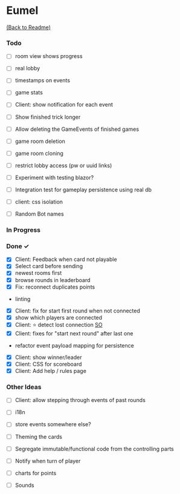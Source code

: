 # Eumel

[(Back to Readme)](readme.md)

### Todo

- [ ] room view shows progress  
- [ ] real lobby  
- [ ] timestamps on events  
- [ ] game stats  
- [ ] Client: show notification for each event  
- [ ] Show finished trick longer  
- [ ] Allow deleting the GameEvents of finished games  
- [ ] game room deletion  
- [ ] game room cloning  
- [ ] restrict lobby access (pw or uuid links)  
- [ ] Experiment with testing blazor?  
- [ ] Integration test for gameplay persistence using real db  
- [ ] client: css isolation  
- [ ] Random Bot names  


### In Progress


### Done ✓

- [x] Client: Feedback when card not playable  
- [x] Select card before sending  
- [x] newest rooms first  
- [x] browse rounds in leaderboard  
- [x] Fix: reconnect duplicates points  
- linting  
- [x] Client: fix for start first round when not connected  
- [x] show which players are connected  
- [x] Client: ⭐ detect lost connection [SO](https://stackoverflow.com/questions/66281695/signalr-the-sendcoreasync-method-cannot-be-called-if-the-connection-is-not-ac)  
- [x] Client: fixes for "start next round" after last one  
- refactor event payload mapping for persistence  
- [x] Client: show winner/leader  
- [x] Client: CSS for scoreboard  
- [x] Client: Add help / rules page  

### Other Ideas

- [ ] Client: allow stepping through events of past rounds  
- [ ] i18n  
- [ ] store events somewhere else?  
- [ ] Theming the cards  
- [ ] Segregate immutable/functional code from the controlling parts  
- [ ] Notify when turn of player  
- [ ] charts for points  
- [ ] Sounds  

